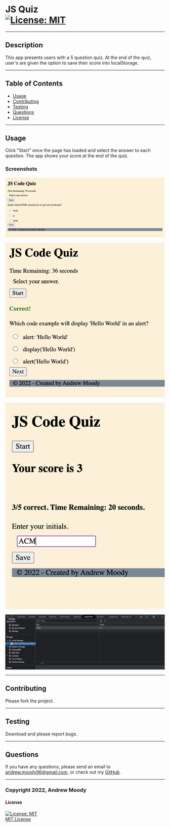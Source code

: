 # JS Quiz <br> [![License: MIT](https://img.shields.io/badge/License-MIT-yellow.svg)](https://opensource.org/licenses/MIT)

---

## Description

This app presents users with a 5 question quiz. At the end of the quiz, user's are given the option to save their score into localStorage.

---

## Table of Contents

- [Usage](#usage)
- [Contributing](#contributing)
- [Testing](#testing)
- [Questions](#questions)
- [License](#license)

---

## Usage

Click "Start" once the page has loaded and select the answer to each question. The app shows your score at the end of the quiz.


### Screenshots

![Screenshot](./Assets/images/quizStarted.png)

![Screenshot](./Assets/images/correctAnswer.png)

![Screenshot](./Assets/images/enterInitials.png)

![Screenshot](./Assets/images/localStorageEntry.png)



---

## Contributing

Please fork the project.

---

## Testing

Download and please report bugs.

---

## Questions

If you have any questions, please send an email to <andrew.moody96@gmail.com>, or check out my [GitHub](https://github.com/andrewmoody96).

---

### Copyright 2022, Andrew Moody<br>

#### License

[![License: MIT](https://img.shields.io/badge/License-MIT-yellow.svg)](https://opensource.org/licenses/MIT)
<br>
[MIT License](https://opensource.org/licenses/MIT)

